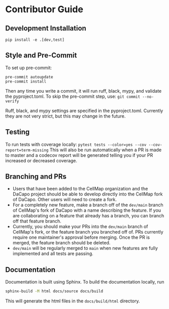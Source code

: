# Contributor Guide

## Development Installation
`pip install -e .[dev,test]`

## Style and Pre-Commit
To set up pre-commit:
```
pre-commit autoupdate
pre-commit install
```
Then any time you write a commit, it will run ruff, black, mypy, and validate the pyproject.toml. 
To skip the pre-commit step, use:
`git commit --no-verify`

Ruff, black, and mypy settings are specified in the pyproject.toml. Currently they are not very strict, but this may change in the future.

## Testing
To run tests with coverage locally:
`pytest tests --color=yes --cov --cov-report=term-missing`
This will also be run automatically when a PR is made to master and a codecov report will be generated telling you if your PR increased or decreased coverage.


## Branching and PRs
- Users that have been added to the CellMap organization and the DaCapo project should be able to develop directly into the CellMap fork of DaCapo. Other users will need to create a fork.
- For a completely new feature, make a branch off of the `dev/main` branch of CellMap's fork of DaCapo with a name describing the feature. If you are collaborating on a feature that already has a branch, you can branch off that feature branch.
- Currently, you should make your PRs into the `dev/main` branch of CellMap's fork, or the feature branch you branched off of. PRs currently require one maintainer's approval before merging. Once the PR is merged, the feature branch should be deleted. 
- `dev/main` will be regularly merged to `main` when new features are fully implemented and all tests are passing.


## Documentation
Documentation is built using Sphinx. To build the documentation locally, run
```bash
sphinx-build -M html docs/source docs/build
```
This will generate the html files in the `docs/build/html` directory.